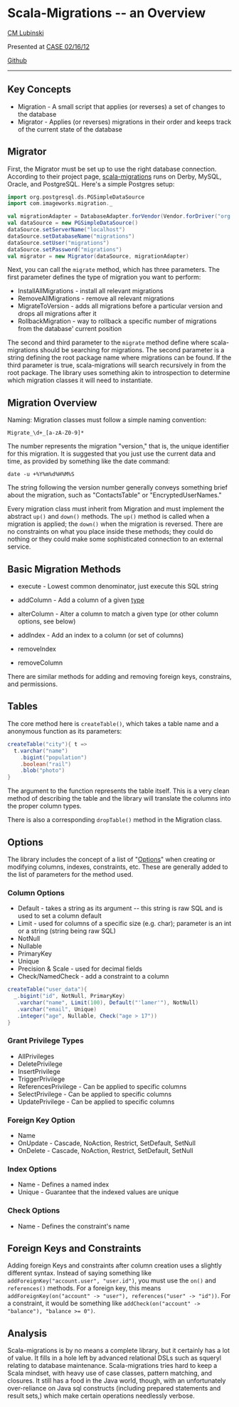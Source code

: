 # Scala-Migrations -- an Overview

[CM Lubinski][0]

Presented at [CASE 02/16/12][1]

[Github][2]

---

## Key Concepts

* Migration - A small script that applies (or reverses) a set of changes to the database
* Migrator - Applies (or reverses) migrations in their order and keeps track of the current state of the database

## Migrator

First, the Migrator must be set up to use the right database connection. According to their project page,
[scala-migrations][3] runs on Derby, MySQL, Oracle, and PostgreSQL. Here's a simple Postgres setup:

```scala
import org.postgresql.ds.PGSimpleDataSource
import com.imageworks.migration._

val migrationAdapter = DatabaseAdapter.forVendor(Vendor.forDriver("org.postgresql.Driver"), None)
val dataSource = new PGSimpleDataSource()
dataSource.setServerName("localhost")
dataSource.setDatabaseName("migrations")
dataSource.setUser("migrations")
dataSource.setPassword("migrations")
val migrator = new Migrator(dataSource, migrationAdapter)
```

Next, you can call the `migrate` method, which has three parameters. The first parameter defines the type of migration
you want to perform:

* InstallAllMigrations - install all relevant migrations
* RemoveAllMigrations - remove all relevant migrations
* MigrateToVersion - adds all migrations before a particular version and drops all migrations after it
* RollbackMigration - way to rollback a specific number of migrations from the database' current position

The second and third parameter to the `migrate` method define where scala-migrations should be searching for
migrations. The second parameter is a string defining the root package name where migrations can be found. If the
third parameter is true, scala-migrations will search recursively in from the root package. The library uses something
akin to introspection to determine which migration classes it will need to instantiate.

## Migration Overview

Naming: Migration classes must follow a simple naming convention: 

```
Migrate_\d+_[a-zA-Z0-9]*
```

The number represents the migration "version," that is, the unique identifier for this migration. It is suggested that
you just use the current data and time, as provided by something like the date command:

`date -u +%Y%m%d%H%M%S`

The string following the version number generally conveys something brief about the migration, such as "ContactsTable"
or "EncryptedUserNames."

Every migration class must inherit from Migration and must implement the abstract `up()` and `down()` methods. The
`up()` method is called when a migration is applied; the `down()` when the migration is reversed. There are no
constraints on what you place inside these methods; they could do nothing or they could make some sophisticated
connection to an external service.

## Basic Migration Methods

* execute - Lowest common denominator, just execute this SQL string
* addColumn - Add a column of a given [type][3]
* alterColumn - Alter a column to match a given type (or other column options, see below)
* addIndex - Add an index to a column (or set of columns)

* removeIndex
* removeColumn

There are similar methods for adding and removing foreign keys, constrains, and permissions.

## Tables

The core method here is `createTable()`, which takes a table name and a anonymous function as its parameters:

```scala
createTable("city"){ t =>
  t.varchar("name")
    .bigint("population")
    .boolean("rail")
    .blob("photo")
}
```
The argument to the function represents the table itself. This is a very clean method of describing the table and the
library will translate the columns into the proper column types.

There is also a corresponding `dropTable()` method in the Migration class.

##  Options

The library includes the concept of a list of "[Options][5]" when creating or modifying columns, indexes, 
constraints, etc. These are generally added to the list of parameters for the method used.

### Column Options
* Default - takes a string as its argument -- this string is raw SQL and is used to set a column default
* Limit - used for columns of a specific size (e.g. char); parameter is an int or a string (string being raw SQL)
* NotNull
* Nullable
* PrimaryKey
* Unique
* Precision & Scale - used for decimal fields
* Check/NamedCheck - add a constraint to a column

```scala
createTable("user_data"){
  _.bigint("id", NotNull, PrimaryKey)
   .varchar("name", Limit(100), Default("'lamer'"), NotNull)
   .varchar("email", Unique)
   .integer("age", Nullable, Check("age > 17"))
}
```
### Grant Privilege Types
* AllPrivileges
* DeletePrivilege
* InsertPrivilege
* TriggerPrivilege
* ReferencesPrivilege - Can be applied to specific columns
* SelectPrivilege - Can be applied to specific columns
* UpdatePrivilege - Can be applied to specific columns

### Foreign Key Option
* Name
* OnUpdate - Cascade, NoAction, Restrict, SetDefault, SetNull
* OnDelete - Cascade, NoAction, Restrict, SetDefault, SetNull

### Index Options
* Name - Defines a named index
* Unique - Guarantee that the indexed values are unique

### Check Options
* Name - Defines the constraint's name

## Foreign Keys and Constraints

Adding foreign Keys and constraints after column creation uses a slightly different syntax. Instead of saying 
something like `addForeignKey("account.user", "user.id")`, you must use the `on()` and `references()` methods. For a 
foreign key, this means `addForeignKey(on("account" -> "user"), references("user" -> "id"))`. For a constraint, it 
would be something like `addCheck(on("account" -> "balance"), "balance >= 0")`.

## Analysis

Scala-migrations is by no means a complete library, but it certainly has a lot of value. It fills in a hole left by
advanced relational DSLs such as squeryl relating to database maintenance. Scala-migrations tries hard to keep a Scala
mindset, with heavy use of case classes, pattern matching, and closures. It still has a food in the Java world,
though, with an unfortunately over-reliance on Java sql constructs (including prepared statements and result sets,)
which make certain operations needlessly verbose.

[0]: http://cmlubinski.info "CM Lubinski"
[1]: http://www.meetup.com/chicagoscala/events/46944622/
[2]: https://github.com/cmc333333/scala-migrations-example "Github"
[3]: http://code.google.com/p/scala-migrations/
[4]: http://code.google.com/p/scala-migrations/source/browse/src/main/scala/com/imageworks/migration/SqlType.scala
[5]: http://code.google.com/p/scala-migrations/source/browse/src/main/scala/com/imageworks/migration/Options.scala
